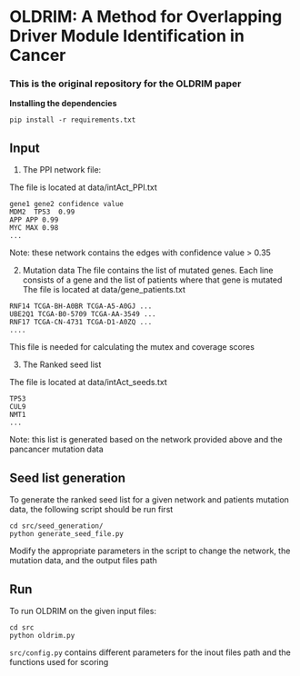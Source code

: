 # OLDRIM: A Method for Overlapping Driver Module Identification in Cancer

### This is the original repository for the OLDRIM paper


**Installing the dependencies**

```
pip install -r requirements.txt
```

## **Input**

1. The PPI network file:

The file is located at data/intAct_PPI.txt

```
gene1 gene2 confidence value
MDM2  TP53  0.99
APP APP 0.99
MYC MAX 0.98
...
```
Note: these network contains the edges with confidence value > 0.35

2. Mutation data
The file contains the list of mutated genes. Each line consists of a gene and the list of patients where that gene is mutated
The file is located at data/gene_patients.txt

```
RNF14 TCGA-BH-A0BR TCGA-A5-A0GJ ...
UBE2Q1 TCGA-B0-5709 TCGA-AA-3549 ...
RNF17 TCGA-CN-4731 TCGA-D1-A0ZQ ...
....
```
This file is needed for calculating the mutex and coverage scores

3. The Ranked seed list

The file is located at data/intAct_seeds.txt
```
TP53
CUL9
NMT1
...
```
Note: this list is generated based on the network provided above and the pancancer mutation data


## **Seed list generation**
To generate the ranked seed list for a given network and patients mutation data,
the following script should be run first
```
cd src/seed_generation/
python generate_seed_file.py
```
Modify the appropriate parameters in the script to change the network,
the mutation data, and the output files path

## **Run**

To run OLDRIM on the given input files:

```
cd src
python oldrim.py
```
`src/config.py` contains different parameters for the inout files path and the functions used for scoring
